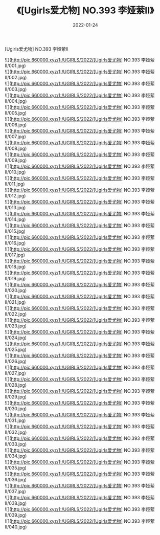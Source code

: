 ﻿---
layout: post
title:  《[Ugirls爱尤物] NO.393 李娅萦II》
date:   2022-01-24
img: http://pic.660000.xyz/1:/UGIRLS/2022/[Ugirls爱尤物] NO.393 李娅萦II/000.jpg
categories: [美女, 清纯, 唯美]
---

[Ugirls爱尤物] NO.393 李娅萦II

 ![](http://pic.660000.xyz/1:/UGIRLS/2022/[Ugirls爱尤物] NO.393 李娅萦II/001.jpg) <br>![](http://pic.660000.xyz/1:/UGIRLS/2022/[Ugirls爱尤物] NO.393 李娅萦II/002.jpg) <br>![](http://pic.660000.xyz/1:/UGIRLS/2022/[Ugirls爱尤物] NO.393 李娅萦II/003.jpg) <br>![](http://pic.660000.xyz/1:/UGIRLS/2022/[Ugirls爱尤物] NO.393 李娅萦II/004.jpg) <br>![](http://pic.660000.xyz/1:/UGIRLS/2022/[Ugirls爱尤物] NO.393 李娅萦II/005.jpg) <br>![](http://pic.660000.xyz/1:/UGIRLS/2022/[Ugirls爱尤物] NO.393 李娅萦II/006.jpg) <br>![](http://pic.660000.xyz/1:/UGIRLS/2022/[Ugirls爱尤物] NO.393 李娅萦II/007.jpg) <br>![](http://pic.660000.xyz/1:/UGIRLS/2022/[Ugirls爱尤物] NO.393 李娅萦II/008.jpg) <br>![](http://pic.660000.xyz/1:/UGIRLS/2022/[Ugirls爱尤物] NO.393 李娅萦II/009.jpg) <br>![](http://pic.660000.xyz/1:/UGIRLS/2022/[Ugirls爱尤物] NO.393 李娅萦II/010.jpg) <br>![](http://pic.660000.xyz/1:/UGIRLS/2022/[Ugirls爱尤物] NO.393 李娅萦II/011.jpg) <br>![](http://pic.660000.xyz/1:/UGIRLS/2022/[Ugirls爱尤物] NO.393 李娅萦II/012.jpg) <br>![](http://pic.660000.xyz/1:/UGIRLS/2022/[Ugirls爱尤物] NO.393 李娅萦II/013.jpg) <br>![](http://pic.660000.xyz/1:/UGIRLS/2022/[Ugirls爱尤物] NO.393 李娅萦II/014.jpg) <br>![](http://pic.660000.xyz/1:/UGIRLS/2022/[Ugirls爱尤物] NO.393 李娅萦II/015.jpg) <br>![](http://pic.660000.xyz/1:/UGIRLS/2022/[Ugirls爱尤物] NO.393 李娅萦II/016.jpg) <br>![](http://pic.660000.xyz/1:/UGIRLS/2022/[Ugirls爱尤物] NO.393 李娅萦II/017.jpg) <br>![](http://pic.660000.xyz/1:/UGIRLS/2022/[Ugirls爱尤物] NO.393 李娅萦II/018.jpg) <br>![](http://pic.660000.xyz/1:/UGIRLS/2022/[Ugirls爱尤物] NO.393 李娅萦II/019.jpg) <br>![](http://pic.660000.xyz/1:/UGIRLS/2022/[Ugirls爱尤物] NO.393 李娅萦II/020.jpg) <br>![](http://pic.660000.xyz/1:/UGIRLS/2022/[Ugirls爱尤物] NO.393 李娅萦II/021.jpg) <br>![](http://pic.660000.xyz/1:/UGIRLS/2022/[Ugirls爱尤物] NO.393 李娅萦II/022.jpg) <br>![](http://pic.660000.xyz/1:/UGIRLS/2022/[Ugirls爱尤物] NO.393 李娅萦II/023.jpg) <br>![](http://pic.660000.xyz/1:/UGIRLS/2022/[Ugirls爱尤物] NO.393 李娅萦II/024.jpg) <br>![](http://pic.660000.xyz/1:/UGIRLS/2022/[Ugirls爱尤物] NO.393 李娅萦II/025.jpg) <br>![](http://pic.660000.xyz/1:/UGIRLS/2022/[Ugirls爱尤物] NO.393 李娅萦II/026.jpg) <br>![](http://pic.660000.xyz/1:/UGIRLS/2022/[Ugirls爱尤物] NO.393 李娅萦II/027.jpg) <br>![](http://pic.660000.xyz/1:/UGIRLS/2022/[Ugirls爱尤物] NO.393 李娅萦II/028.jpg) <br>![](http://pic.660000.xyz/1:/UGIRLS/2022/[Ugirls爱尤物] NO.393 李娅萦II/029.jpg) <br>![](http://pic.660000.xyz/1:/UGIRLS/2022/[Ugirls爱尤物] NO.393 李娅萦II/030.jpg) <br>![](http://pic.660000.xyz/1:/UGIRLS/2022/[Ugirls爱尤物] NO.393 李娅萦II/031.jpg) <br>![](http://pic.660000.xyz/1:/UGIRLS/2022/[Ugirls爱尤物] NO.393 李娅萦II/032.jpg) <br>![](http://pic.660000.xyz/1:/UGIRLS/2022/[Ugirls爱尤物] NO.393 李娅萦II/033.jpg) <br>![](http://pic.660000.xyz/1:/UGIRLS/2022/[Ugirls爱尤物] NO.393 李娅萦II/034.jpg) <br>![](http://pic.660000.xyz/1:/UGIRLS/2022/[Ugirls爱尤物] NO.393 李娅萦II/035.jpg) <br>![](http://pic.660000.xyz/1:/UGIRLS/2022/[Ugirls爱尤物] NO.393 李娅萦II/036.jpg) <br>![](http://pic.660000.xyz/1:/UGIRLS/2022/[Ugirls爱尤物] NO.393 李娅萦II/037.jpg) <br>![](http://pic.660000.xyz/1:/UGIRLS/2022/[Ugirls爱尤物] NO.393 李娅萦II/038.jpg) <br>![](http://pic.660000.xyz/1:/UGIRLS/2022/[Ugirls爱尤物] NO.393 李娅萦II/039.jpg) <br>![](http://pic.660000.xyz/1:/UGIRLS/2022/[Ugirls爱尤物] NO.393 李娅萦II/040.jpg) <br>